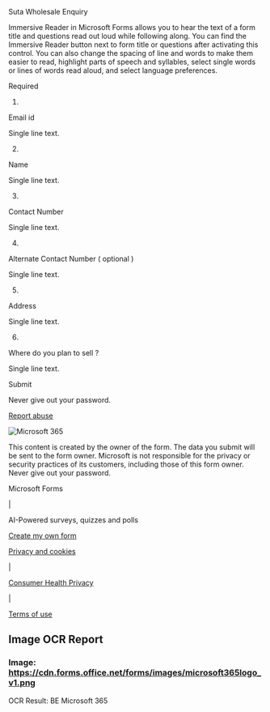 Suta Wholesale Enquiry

Immersive Reader in Microsoft Forms allows you to hear the text of a form title and questions read out loud while following along. You can find the Immersive Reader button next to form title or questions after activating this control. You can also change the spacing of line and words to make them easier to read, highlight parts of speech and syllables, select single words or lines of words read aloud, and select language preferences.

Required

1.

Email id

Single line text.

2.

Name

Single line text.

3.

Contact Number

Single line text.

4.

Alternate Contact Number ( optional )

Single line text.

5.

Address

Single line text.

6.

Where do you plan to sell ?

Single line text.

Submit

Never give out your password.

[Report abuse]()

![Microsoft 365](https://cdn.forms.office.net/forms/images/microsoft365logo_v1.png)

This content is created by the owner of the form. The data you submit will be sent to the form owner. Microsoft is not responsible for the privacy or security practices of its customers, including those of this form owner. Never give out your password.

Microsoft Forms

|

AI-Powered surveys, quizzes and polls

[Create my own form]()

[Privacy and cookies](https://go.microsoft.com/fwlink/?LinkId=521839)

|

[Consumer Health Privacy](https://go.microsoft.com/fwlink/?linkid=2259814)

|

[Terms of use](https://go.microsoft.com/fwlink/?linkid=866263)

## Image OCR Report

### Image: https://cdn.forms.office.net/forms/images/microsoft365logo_v1.png

OCR Result: BE Microsoft 365

